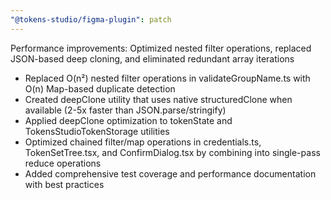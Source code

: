 ```yaml
---
"@tokens-studio/figma-plugin": patch
---
```


Performance improvements: Optimized nested filter operations, replaced JSON-based deep cloning, and eliminated redundant array iterations

- Replaced O(n²) nested filter operations in validateGroupName.ts with O(n) Map-based duplicate detection
- Created deepClone utility that uses native structuredClone when available (2-5x faster than JSON.parse/stringify)
- Applied deepClone optimization to tokenState and TokensStudioTokenStorage utilities
- Optimized chained filter/map operations in credentials.ts, TokenSetTree.tsx, and ConfirmDialog.tsx by combining into single-pass reduce operations
- Added comprehensive test coverage and performance documentation with best practices
